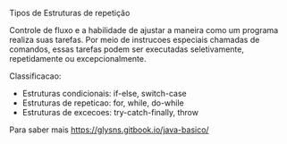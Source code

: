 
Tipos de Estruturas de repetição

Controle de fluxo e a habilidade de ajustar a maneira como um programa realiza suas tarefas.
Por meio de instrucoes especiais chamadas de comandos, essas tarefas podem ser executadas
seletivamente, repetidamente ou excepcionalmente.      


Classificacao:

- Estruturas condicionais: if-else, switch-case
- Estruturas de repeticao: for, while, do-while
- Estruturas de excecoes: try-catch-finally, throw




Para saber mais https://glysns.gitbook.io/java-basico/
